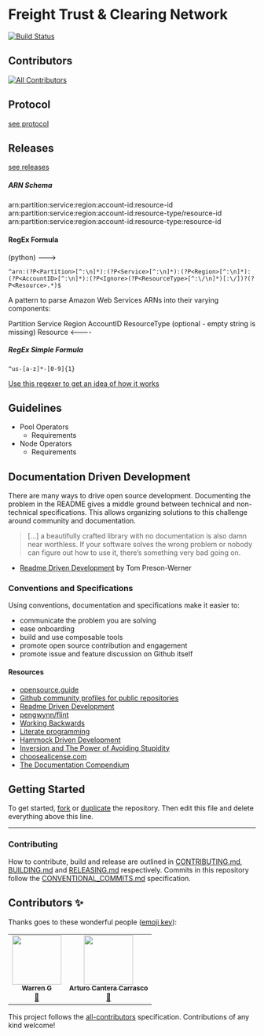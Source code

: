 # Freight Trust & Clearing Network

[![Build Status](https://travis-ci.com/freight-chain/network.svg?branch=master)](https://travis-ci.com/freight-chain/network)

## Contributors

<!-- ALL-CONTRIBUTORS-BADGE:START - Do not remove or modify this section -->

[![All Contributors](https://img.shields.io/badge/all_contributors-2-orange.svg?style=flat-square)](#contributors-)

<!-- ALL-CONTRIBUTORS-BADGE:END -->

## Protocol

[see protocol](https://github.com/freight-trust/protocol)

## Releases

[see releases](https://github.com/freight-trust/releases])

##### ARN Schema

arn:partition:service:region:account-id:resource-id
arn:partition:service:region:account-id:resource-type/resource-id
arn:partition:service:region:account-id:resource-type:resource-id

#### RegEx Formula

(python) --->

```
^arn:(?P<Partition>[^:\n]*):(?P<Service>[^:\n]*):(?P<Region>[^:\n]*):(?P<AccountID>[^:\n]*):(?P<Ignore>(?P<ResourceType>[^:\/\n]*)[:\/])?(?P<Resource>.*)$
```

A pattern to parse Amazon Web Services ARNs into their varying components:

Partition Service Region AccountID ResourceType (optional - empty string is
missing) Resource <----

##### RegEx Simple Formula

`^us-[a-z]*-[0-9]{1}`

[Use this regexer to get an idea of how it works](https://regexr.com/4prv4)

## Guidelines

-   Pool Operators
    -   Requirements
-   Node Operators
    -   Requirements

## Documentation Driven Development

There are many ways to drive open source development. Documenting the problem in
the README gives a middle ground between technical and non-technical
specifications. This allows organizing solutions to this challenge around
community and documentation.

> [...] a beautifully crafted library with no documentation is also damn near
> worthless. If your software solves the wrong problem or nobody can figure out
> how to use it, there’s something very bad going on.

-   [Readme Driven Development](http://tom.preston-werner.com/2010/08/23/readme-driven-development.html)
    by Tom Preson-Werner

### Conventions and Specifications

Using conventions, documentation and specifications make it easier to:

-   communicate the problem you are solving
-   ease onboarding
-   build and use composable tools
-   promote open source contribution and engagement
-   promote issue and feature discussion on Github itself

#### Resources

-   [opensource.guide](https://opensource.guide/)
-   [Github community profiles for public repositories](https://help.github.com/articles/about-community-profiles-for-public-repositories/)
-   [Readme Driven Development](http://tom.preston-werner.com/2010/08/23/readme-driven-development.html)
-   [pengwynn/flint](https://github.com/pengwynn/flint)
-   [Working Backwards](https://www.allthingsdistributed.com/2006/11/working_backwards.html)
-   [Literate programming](https://en.wikipedia.org/wiki/Literate_programming)
-   [Hammock Driven Development](https://www.youtube.com/watch?v=f84n5oFoZBc)
-   [Inversion and The Power of Avoiding Stupidity](https://fs.blog/2013/10/inversion/)
-   [choosealicense.com](http://choosealicense.com)
-   [The Documentation Compendium](https://github.com/kylelobo/The-Documentation-Compendium)

## Getting Started

To get started, [fork](https://help.github.com/articles/fork-a-repo/) or
[duplicate](https://help.github.com/articles/duplicating-a-repository/) the
repository. Then edit this file and delete everything above this line.

---

### Contributing

How to contribute, build and release are outlined in
[CONTRIBUTING.md](CONTRIBUTING.md), [BUILDING.md](BUILDING.md) and
[RELEASING.md](RELEASING.md) respectively. Commits in this repository follow the
[CONVENTIONAL_COMMITS.md](CONVENTIONAL_COMMITS.md) specification.

## Contributors ✨

Thanks goes to these wonderful people
([emoji key](https://allcontributors.org/docs/en/emoji-key)):

<!-- ALL-CONTRIBUTORS-LIST:START - Do not remove or modify this section -->
<!-- prettier-ignore-start -->
<!-- markdownlint-disable -->
<table>
  <tr>
    <td align="center"><a href="https://github.com/Wazzag99"><img src="https://avatars2.githubusercontent.com/u/33938431?v=4" width="100px;" alt=""/><br /><sub><b>Warren G</b></sub></a><br /><a href="#userTesting-Wazzag99" title="User Testing">📓</a></td>
    <td align="center"><a href="https://github.com/xcantera"><img src="https://avatars0.githubusercontent.com/u/34890623?v=4" width="100px;" alt=""/><br /><sub><b>Arturo Cantera Carrasco</b></sub></a><br /><a href="#userTesting-xcantera" title="User Testing">📓</a></td>
  </tr>
</table>

<!-- markdownlint-enable -->
<!-- prettier-ignore-end -->

<!-- ALL-CONTRIBUTORS-LIST:END -->

This project follows the
[all-contributors](https://github.com/all-contributors/all-contributors)
specification. Contributions of any kind welcome!
